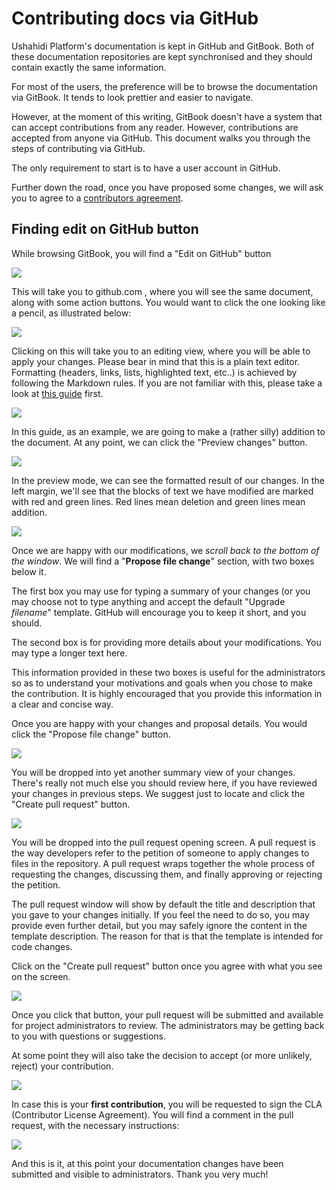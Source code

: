 # Contributing docs via GitHub

Ushahidi Platform's documentation is kept in GitHub and GitBook. Both of these documentation repositories are kept synchronised and they should contain exactly the same information.

For most of the users, the preference will be to browse the documentation via GitBook. It tends to look prettier and easier to navigate.

However, at the moment of this writing, GitBook doesn't have a system that can accept contributions from any reader. However, contributions are accepted from anyone via GitHub. This document walks you through the steps of contributing via GitHub.

The only requirement to start is to have a user account in GitHub.

Further down the road, once you have proposed some changes, we will ask you to agree to a [contributors agreement](https://docs.google.com/forms/d/e/1FAIpQLScqz\_EQbz\_CYlSHffnGx7p2GdqP23FmbACwocIWejEHYLyzdg/viewform).

## Finding edit on GitHub button

While browsing GitBook, you will find a "Edit on GitHub" button

![](<../../.gitbook/assets/github-1 (1) (1) (2) (1).png>)

This will take you to github.com , where you will see the same document, along with some action buttons. You would want to click the one looking like a pencil, as illustrated below:

![](<../../.gitbook/assets/github-2 (2) (1) (2) (1).png>)

Clicking on this will take you to an editing view, where you will be able to apply your changes. Please bear in mind that this is a plain text editor. Formatting (headers, links, lists, highlighted text, etc..) is achieved by following the Markdown rules. If you are not familiar with this, please take a look at [this guide](https://guides.github.com/features/mastering-markdown/) first.

![](<../../.gitbook/assets/github-3 (1) (1) (2).png>)

In this guide, as an example, we are going to make a (rather silly) addition to the document. At any point, we can click the "Preview changes" button.

![](<../../.gitbook/assets/github-4 (1) (2) (1).png>)

In the preview mode, we can see the formatted result of our changes. In the left margin, we'll see that the blocks of text we have modified are marked with red and green lines. Red lines mean deletion and green lines mean addition.

![](<../../.gitbook/assets/github-5 (1) (1) (1) (2) (1).png>)

Once we are happy with our modifications, we _scroll back to the bottom of the window_. We will find a "**Propose file change**" section, with two boxes below it.

The first box you may use for typing a summary of your changes (or you may choose not to type anything and accept the default "Upgrade _filename_" template. GitHub will encourage you to keep it short, and you should.

The second box is for providing more details about your modifications. You may type a longer text here.

This information provided in these two boxes is useful for the administrators so as to understand your motivations and goals when you chose to make the contribution. It is highly encouraged that you provide this information in a clear and concise way.

Once you are happy with your changes and proposal details. You would click the "Propose file change" button.

![](<../../.gitbook/assets/github-6 (1) (1) (1) (2) (1).png>)

You will be dropped into yet another summary view of your changes. There's really not much else you should review here, if you have reviewed your changes in previous steps. We suggest just to locate and click the "Create pull request" button.

![](<../../.gitbook/assets/github-7 (1) (2).png>)

You will be dropped into the pull request opening screen. A pull request is the way developers refer to the petition of someone to apply changes to files in the repository. A pull request wraps together the whole process of requesting the changes, discussing them, and finally approving or rejecting the petition.

The pull request window will show by default the title and description that you gave to your changes initially. If you feel the need to do so, you may provide even further detail, but you may safely ignore the content in the template description. The reason for that is that the template is intended for code changes.

Click on the "Create pull request" button once you agree with what you see on the screen.

![](<../../.gitbook/assets/github-8 (1) (2).png>)

Once you click that button, your pull request will be submitted and available for project administrators to review. The administrators may be getting back to you with questions or suggestions.

At some point they will also take the decision to accept (or more unlikely, reject) your contribution.

![](<../../.gitbook/assets/github-9 (1) (1) (1) (2).png>)

In case this is your **first contribution**, you will be requested to sign the CLA (Contributor License Agreement). You will find a comment in the pull request, with the necessary instructions:

![](<../../.gitbook/assets/github-10 (1) (1) (1) (2).png>)

And this is it, at this point your documentation changes have been submitted and visible to administrators. Thank you very much!
